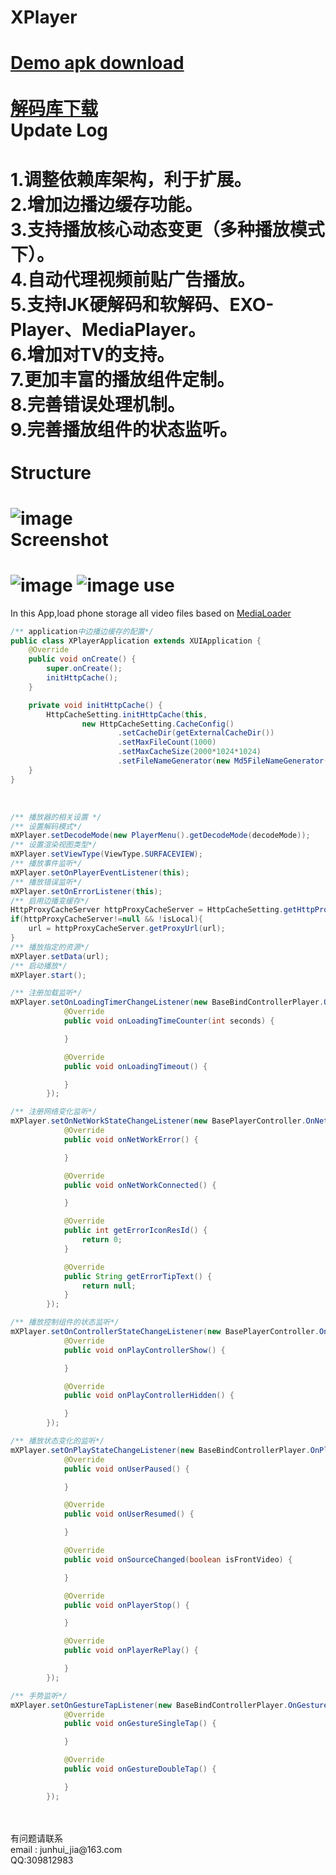 XPlayer
====
[Demo apk download](http://fir.im/j2af)
<br><br>
[解码库下载](http://pan.baidu.com/share/link?shareid=875905087&uk=3356128450)
<br>
Update Log
====
1.调整依赖库架构，利于扩展。<br>
2.增加边播边缓存功能。<br>
3.支持播放核心动态变更（多种播放模式下）。<br>
4.自动代理视频前贴广告播放。<br>
5.支持IJK硬解码和软解码、EXO-Player、MediaPlayer。<br>
6.增加对TV的支持。<br>
7.更加丰富的播放组件定制。<br>
8.完善错误处理机制。<br>
9.完善播放组件的状态监听。<br>
<br>
Structure
====
![image](https://github.com/jiajunhui/XPlayer/raw/master/screenshot/xplayer_struct.png)
<br>
Screenshot
====
![image](https://github.com/jiajunhui/XPlayer/raw/master/screenshot/screenshot01.png)
![image](https://github.com/jiajunhui/XPlayer/raw/master/screenshot/screenshot02.png)
use
====
In this App,load phone storage all video files based on [MediaLoader](https://github.com/jiajunhui/MediaLoader)
<br>
```java
/** application中边播边缓存的配置*/
public class XPlayerApplication extends XUIApplication {
    @Override
    public void onCreate() {
        super.onCreate();
        initHttpCache();
    }

    private void initHttpCache() {
        HttpCacheSetting.initHttpCache(this,
                new HttpCacheSetting.CacheConfig()
                        .setCacheDir(getExternalCacheDir())
                        .setMaxFileCount(1000)
                        .setMaxCacheSize(2000*1024*1024)
                        .setFileNameGenerator(new Md5FileNameGenerator()));
    }
}
```
<br>

```java
/** 播放器的相关设置 */
/** 设置解码模式*/
mXPlayer.setDecodeMode(new PlayerMenu().getDecodeMode(decodeMode));
/** 设置渲染视图类型*/
mXPlayer.setViewType(ViewType.SURFACEVIEW);
/** 播放事件监听*/
mXPlayer.setOnPlayerEventListener(this);
/** 播放错误监听*/
mXPlayer.setOnErrorListener(this);
/** 启用边播变缓存*/
HttpProxyCacheServer httpProxyCacheServer = HttpCacheSetting.getHttpProxyCacheServer();
if(httpProxyCacheServer!=null && !isLocal){
    url = httpProxyCacheServer.getProxyUrl(url);
}
/** 播放指定的资源*/
mXPlayer.setData(url);
/** 启动播放*/
mXPlayer.start();

/** 注册加载监听*/
mXPlayer.setOnLoadingTimerChangeListener(new BaseBindControllerPlayer.OnLoadingTimerChangeListener() {
            @Override
            public void onLoadingTimeCounter(int seconds) {

            }

            @Override
            public void onLoadingTimeout() {

            }
        });

/** 注册网络变化监听*/
mXPlayer.setOnNetWorkStateChangeListener(new BasePlayerController.OnNetWorkStateChangeListener() {
            @Override
            public void onNetWorkError() {

            }

            @Override
            public void onNetWorkConnected() {

            }

            @Override
            public int getErrorIconResId() {
                return 0;
            }

            @Override
            public String getErrorTipText() {
                return null;
            }
        });

/** 播放控制组件的状态监听*/
mXPlayer.setOnControllerStateChangeListener(new BasePlayerController.OnControllerStateChangeListener() {
            @Override
            public void onPlayControllerShow() {

            }

            @Override
            public void onPlayControllerHidden() {

            }
        });

/** 播放状态变化的监听*/
mXPlayer.setOnPlayStateChangeListener(new BaseBindControllerPlayer.OnPlayStateChangeListener() {
            @Override
            public void onUserPaused() {

            }

            @Override
            public void onUserResumed() {

            }

            @Override
            public void onSourceChanged(boolean isFrontVideo) {

            }

            @Override
            public void onPlayerStop() {

            }

            @Override
            public void onPlayerRePlay() {

            }
        });

/** 手势监听*/
mXPlayer.setOnGestureTapListener(new BaseBindControllerPlayer.OnGestureTapListener() {
            @Override
            public void onGestureSingleTap() {

            }

            @Override
            public void onGestureDoubleTap() {

            }
        });


```
<br>
<br>
有问题请联系 <br>email : junhui_jia@163.com<br>QQ:309812983
